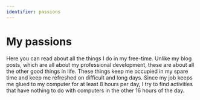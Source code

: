 ```yaml
---
identifier: passions
---
```

# My passions

Here you can read about all the things I do in my free-time. 
Unlike my blog posts, which are all about my professional development, 
these are about all the other good things in life. These things keep me 
occupied in my spare time and keep me refreshed on difficult and long days. 
Since my job keeps me glued to my computer for at least 8 hours per day, 
I try to find activities that have nothing to do with computers in the other 
16 hours of the day.
